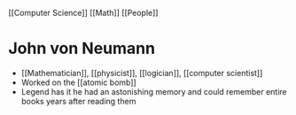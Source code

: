 [[Computer Science]] [[Math]] [[People]]

# John von Neumann
- [[Mathematician]], [[physicist]], [[logician]], [[computer scientist]]
- Worked on the [[atomic bomb]]
- Legend has it he had an astonishing memory and could remember entire books years after reading them


